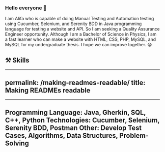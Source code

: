 ### Hello everyone 👋
I am Alifa who is capable of doing Manual Testing and Automation testing using Cucumber, Selenium, and Serenity BDD in Java programming language for testing a website and API. So I am seeking a Quality Assurance Engineer opportunity. Although I am a Bachelor of Science in Physics, I am a fast learner who can make a website with
HTML, CSS, PHP, MySQL, and MySQL for my undergraduate thesis. I hope we can improve together. 😁

## ⚒ Skills

---
permalink: /making-readmes-readable/
title: Making READMEs readable
---

---
Programming Language: Java, Gherkin, SQL, C++, Python
Technologies: Cucumber, Selenium, Serenity BDD, Postman
Other: Develop Test Cases, Algorithms, Data Structures, Problem-Solving
---


<!--
**alifalmr/alifalmr** is a ✨ _special_ ✨ repository because its `README.md` (this file) appears on your GitHub profile.

Here are some ideas to get you started:

- 🔭 I’m currently working on ...
- 🌱 I’m currently learning ...
- 👯 I’m looking to collaborate on ...
- 🤔 I’m looking for help with ...
- 💬 Ask me about ...
- 📫 How to reach me: ...
- 😄 Pronouns: ...
- ⚡ Fun fact: ...
-->
